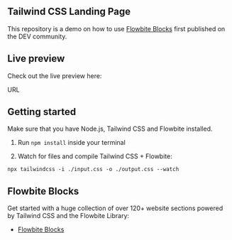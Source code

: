 ## Tailwind CSS Landing Page

This repository is a demo on how to use [Flowbite Blocks](https://flowbite.com/blocks/) first published on the DEV community.

## Live preview

Check out the live preview here:

URL

## Getting started

Make sure that you have Node.js, Tailwind CSS and Flowbite installed.

1. Run `npm install` inside your terminal

2. Watch for files and compile Tailwind CSS + Flowbite:

```
npx tailwindcss -i ./input.css -o ./output.css --watch
```

## Flowbite Blocks

Get started with a huge collection of over 120+ website sections powered by Tailwind CSS and the Flowbite Library:

- [Flowbite Blocks](https://flowbite.com/blocks/)